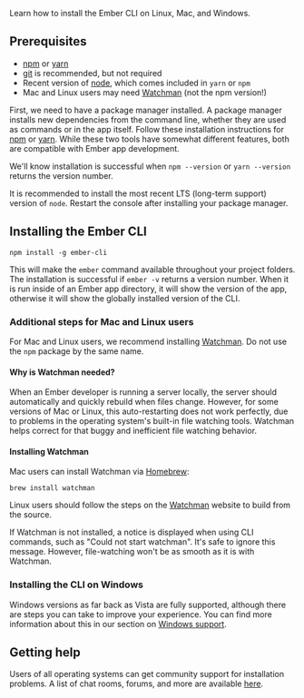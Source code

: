 Learn how to install the Ember CLI on Linux, Mac, and Windows.

## Prerequisites

* [npm](https://www.npmjs.com/get-npm) or [yarn](https://yarnpkg.com/en/docs/install)
* [git](https://git-scm.com/) is recommended, but not required
* Recent version of [node](https://nodejs.org/en/download/), which comes included in `yarn` or `npm`
* Mac and Linux users may need [Watchman](https://facebook.github.io/watchman/) (not the npm version!)

First, we need to have a package manager installed. A package manager installs new dependencies from the command line, whether they are used as commands or in the app itself.
Follow these installation instructions for [npm](https://www.npmjs.com/get-npm) or [yarn](https://yarnpkg.com/en/docs/install).
While these two tools have somewhat different features, both are compatible with Ember app development.

We'll know installation is successful when `npm --version` or `yarn --version` returns the version number.

It is recommended to install the most recent LTS (long-term support) version of `node`.
Restart the console after installing your package manager.

## Installing the Ember CLI

```shell
npm install -g ember-cli
```

This will make the `ember` command available throughout your project folders.
The installation is successful if `ember -v` returns a version number.
When it is run inside of an Ember app directory, it will show the version of the app, otherwise it will show the globally installed version of the CLI.

### Additional steps for Mac and Linux users

For Mac and Linux users, we recommend installing [Watchman](https://facebook.github.io/watchman/).
Do not use the `npm` package by the same name.

#### Why is Watchman needed?
When an Ember developer is running a server locally, the server should
automatically and quickly rebuild when files change.
However, for some versions of Mac or Linux, this auto-restarting
does not work perfectly, due to problems in the operating system's
built-in file watching tools.
Watchman helps correct for that buggy and inefficient file watching behavior.

#### Installing Watchman

Mac users can install Watchman via [Homebrew](https://brew.sh/):

```shell
brew install watchman
```

Linux users should follow the steps on the [Watchman](https://facebook.github.io/watchman/) website to build from the source.

If Watchman is not installed, a notice is displayed when using CLI commands, such as "Could not start watchman".
It's safe to ignore this message. However, file-watching won't be as smooth as it is with Watchman.

### Installing the CLI on Windows

Windows versions as far back as Vista are fully supported, although there are steps you can take to improve your experience.
You can find more information about this in our section on [Windows support](../appendix/windows/).

## Getting help

Users of all operating systems can get community support for installation problems.
A list of chat rooms, forums, and more are available [here](https://www.emberjs.com/learn/).
